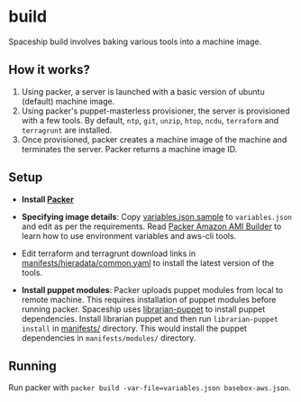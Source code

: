# build

Spaceship build involves baking various tools into a machine image.


## How it works?

1. Using packer, a server is launched with a basic version of ubuntu
(default) machine image.
2. Using packer's puppet-masterless provisioner, the server is provisioned
with a few tools. By default, `ntp`, `git`, `unzip`, `htop`, `ncdu`,
`terraform` and `terragrunt` are installed.
3. Once provisioned, packer creates a machine image of the machine and
terminates the server. Packer returns a machine image ID.


## Setup

* __Install [Packer](https://www.packer.io/downloads.html)__

* __Specifying image details__: Copy
[variables.json.sample](variables.json.sample) to `variables.json` and
edit as per the requirements. Read [Packer Amazon AMI
Builder](https://www.packer.io/docs/builders/amazon.html) to learn how to
use environment variables and aws-cli tools.

* Edit terraform and terragrunt download links in
[manifests/hieradata/common.yaml](manifests/hieradata/common.yaml) to install
the latest version of the tools.

* __Install puppet modules__: Packer uploads puppet modules from local to
remote machine. This requires installation of puppet modules before running
packer. Spaceship uses [librarian-puppet](http://librarian-puppet.com/) to
install puppet dependencies. Install librarian puppet and then run
`librarian-puppet install` in [manifests/](manifests/) directory. This would
install the puppet dependencies in `manifests/modules/` directory.


## Running

Run packer with `packer build -var-file=variables.json basebox-aws.json`.
